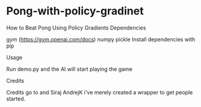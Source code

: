 # Pong-with-policy-gradinet
How to Beat Pong Using Policy Gradients 
Dependencies

gym (https://gym.openai.com/docs)
numpy
pickle
Install dependencies with pip

Usage

Run demo.py and the AI will start playing the game

Credits

Credits go to and Siraj  AndrejK i've merely created a wrapper to get people started.
